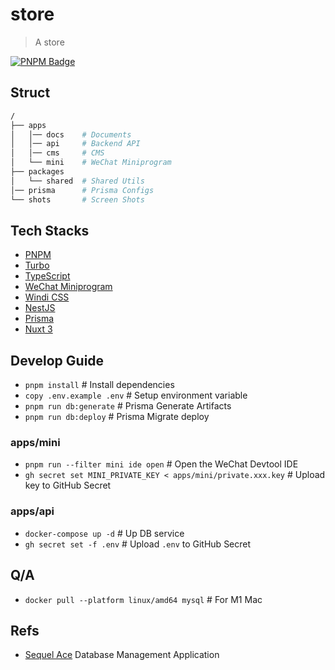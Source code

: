 # store

> A store

[![PNPM Badge](https://img.shields.io/badge/developed%20by-pnpm-black)](https://pnpm.io/)

<!--
TODO:
## Features

![体验版二维码](./shots/mini-trial-qrcode.jpeg)
-->

## Struct

```bash
/
├── apps
│   │── docs    # Documents
│   │── api     # Backend API
│   │── cms     # CMS
│   └── mini    # WeChat Miniprogram
├── packages
│   └── shared  # Shared Utils
│── prisma      # Prisma Configs
└── shots       # Screen Shots
```

## Tech Stacks

- [PNPM](https://pnpm.io/)
- [Turbo](https://turborepo.org/)
- [TypeScript](https://www.typescriptlang.org/)
- [WeChat Miniprogram](https://developers.weixin.qq.com/miniprogram/dev/framework/)
- [Windi CSS](https://windicss.org/)
- [NestJS](https://nestjs.com/)
- [Prisma](https://www.prisma.io/)
- [Nuxt 3](https://v3.nuxtjs.org/)

## Develop Guide

- `pnpm install` # Install dependencies
- `copy .env.example .env` # Setup environment variable
- `pnpm run db:generate` # Prisma Generate Artifacts
- `pnpm run db:deploy` # Prisma Migrate deploy

### apps/mini

- `pnpm run --filter mini ide open` # Open the WeChat Devtool IDE
- `gh secret set MINI_PRIVATE_KEY < apps/mini/private.xxx.key` # Upload key to GitHub Secret

### apps/api

- `docker-compose up -d` # Up DB service
- `gh secret set -f .env` # Upload `.env` to GitHub Secret

## Q/A

- `docker pull --platform linux/amd64 mysql` # For M1 Mac

## Refs

- [Sequel Ace](https://github.com/Sequel-Ace/Sequel-Ace) Database Management Application

<!--
TODO:

## CI/CD

-->
